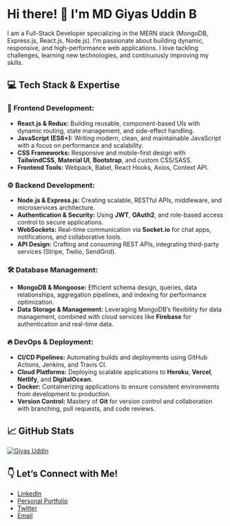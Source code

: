 # Hi there! 👋 I'm MD Giyas Uddin B 

I am a Full-Stack Developer specializing in the MERN stack (MongoDB, Express.js, React.js, Node.js). I’m passionate about building dynamic, responsive, and high-performance web applications. I love tackling challenges, learning new technologies, and continuously improving my skills.

## 💻 Tech Stack & Expertise

### 🔧 **Frontend Development:**
- **React.js & Redux:** Building reusable, component-based UIs with dynamic routing, state management, and side-effect handling.
- **JavaScript (ES6+):** Writing modern, clean, and maintainable JavaScript with a focus on performance and scalability.
- **CSS Frameworks:** Responsive and mobile-first design with **TailwindCSS**, **Material UI**, **Bootstrap**, and custom CSS/SASS.
- **Frontend Tools:** Webpack, Babel, React Hooks, Axios, Context API.

### ⚙️ **Backend Development:**
- **Node.js & Express.js:** Creating scalable, RESTful APIs, middleware, and microservices architecture.
- **Authentication & Security:** Using **JWT**, **OAuth2**, and role-based access control to secure applications.
- **WebSockets:** Real-time communication via **Socket.io** for chat apps, notifications, and collaborative tools.
- **API Design:** Crafting and consuming REST APIs, integrating third-party services (Stripe, Twilio, SendGrid).

### 🛠 **Database Management:**
- **MongoDB & Mongoose:** Efficient schema design, queries, data relationships, aggregation pipelines, and indexing for performance optimization.
- **Data Storage & Management:** Leveraging MongoDB’s flexibility for data management, combined with cloud services like **Firebase** for authentication and real-time data.

### 🔥 **DevOps & Deployment:**
- **CI/CD Pipelines:** Automating builds and deployments using GitHub Actions, Jenkins, and Travis CI.
- **Cloud Platforms:** Deploying scalable applications to **Heroku**, **Vercel**, **Netlify**, and **DigitalOcean**.
- **Docker:** Containerizing applications to ensure consistent environments from development to production.
- **Version Control:** Mastery of **Git** for version control and collaboration with branching, pull requests, and code reviews.

## 📈 GitHub Stats
[![Giyas Uddin](https://github-readme-stats.vercel.app/api?username=YourUsername&show_icons=true&theme=radical)](https://github.com/giyasuddinb)

## 👇 Let’s Connect with Me!
- [LinkedIn](https://www.linkedin.com/in/md-giyas-uddinb/)
- [Personal Portfolio](https://yourportfolio.com)
- [Twitter](https://x.com/MdGiyasuddinB)
- [Email](giasbmd1995@gmail.com)

